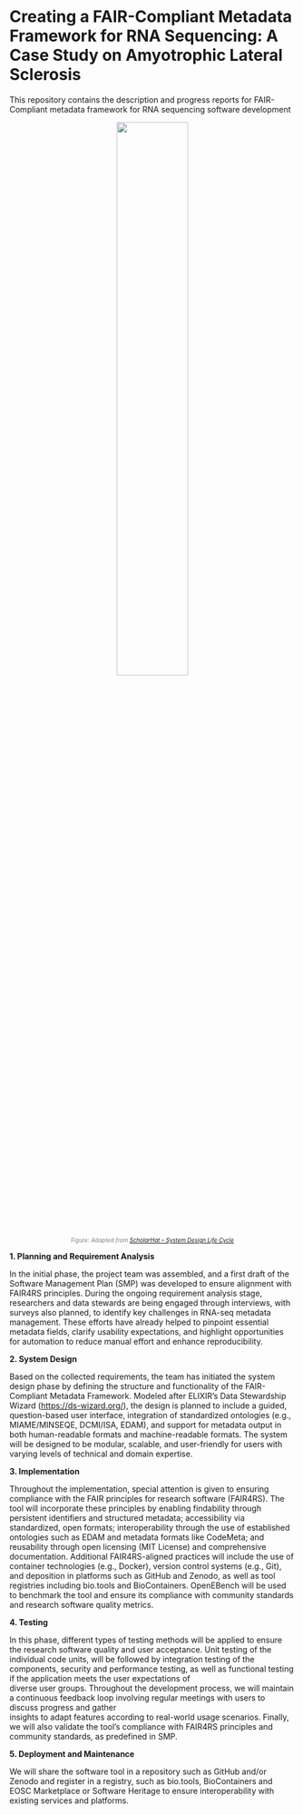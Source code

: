 # Creating a FAIR-Compliant Metadata Framework for RNA Sequencing: A Case Study on Amyotrophic Lateral Sclerosis

This repository contains the description and progress reports for FAIR-Compliant metadata framework for RNA sequencing software development

<p align="center">
  <img src="https://github.com/user-attachments/assets/6c93af13-6b66-43a3-bdbb-5687dc207ae1" width="50%">
</p>
<p align="center">
  <span style="font-size: 10px; color: grey;">
    <em>Figure: Adapted from <a href="https://www.scholarhat.com/tutorial/systemdesign/system-design-life-cycle" target="_blank">ScholarHat – System Design Life Cycle</a></em>
  </span>
</p>

**1. Planning and Requirement Analysis**

In the initial phase, the project team was assembled, and a first draft of the Software Management Plan (SMP) was developed to ensure alignment with FAIR4RS principles. 
During the ongoing requirement analysis stage, researchers and data stewards are being engaged through interviews, with surveys also planned, to identify key challenges in 
RNA-seq metadata management. These efforts have already helped to pinpoint essential metadata fields, clarify usability expectations, and highlight opportunities for 
automation to reduce manual effort and enhance reproducibility.

**2. System Design**

Based on the collected requirements, the team has initiated the system design phase by defining the structure and functionality of the FAIR-Compliant Metadata Framework. 
Modeled after ELIXIR’s Data Stewardship Wizard (https://ds-wizard.org/), the design is planned to include a guided, question-based user interface, integration of standardized 
ontologies (e.g., MIAME/MINSEQE, DCMI/ISA, EDAM), and support for metadata output in both human-readable formats and machine-readable formats. The system will be designed 
to be modular, scalable, and user-friendly for users with varying levels of technical and domain expertise.

**3. Implementation**

Throughout the implementation, special attention is given to ensuring compliance with the FAIR principles for research software (FAIR4RS). The tool will incorporate these 
principles by enabling findability through persistent identifiers and structured metadata; accessibility via standardized, open formats; interoperability through the use of 
established ontologies such as EDAM and metadata formats like CodeMeta; and reusability through open licensing (MIT License) and comprehensive documentation. Additional 
FAIR4RS-aligned practices will include the use of container technologies (e.g., Docker), version control systems (e.g., Git), and deposition in platforms such as GitHub and
Zenodo, as well as tool registries including bio.tools and BioContainers. OpenEBench will be used to benchmark the tool and ensure its compliance with community standards 
and research software quality metrics.

**4. Testing**

In this phase, different types of testing methods will be applied to ensure the research software quality and user acceptance. Unit testing of the individual code units, 
will be followed by integration testing of the components, security and performance testing, as well as functional testing if the application meets the user expectations of 	
diverse user groups. Throughout the development process, we will maintain a continuous feedback loop involving regular meetings with users to discuss progress and gather 	
insights to adapt features according to real-world usage scenarios. Finally, we will also validate the tool’s compliance with FAIR4RS principles and community standards, 
as predefined in SMP. 

**5. Deployment and Maintenance**

We will share the software tool in a repository such as GitHub and/or Zenodo and register in a registry, such as bio.tools, BioContainers and EOSC Marketplace or Software 
Heritage to ensure interoperability with existing services and platforms. 

